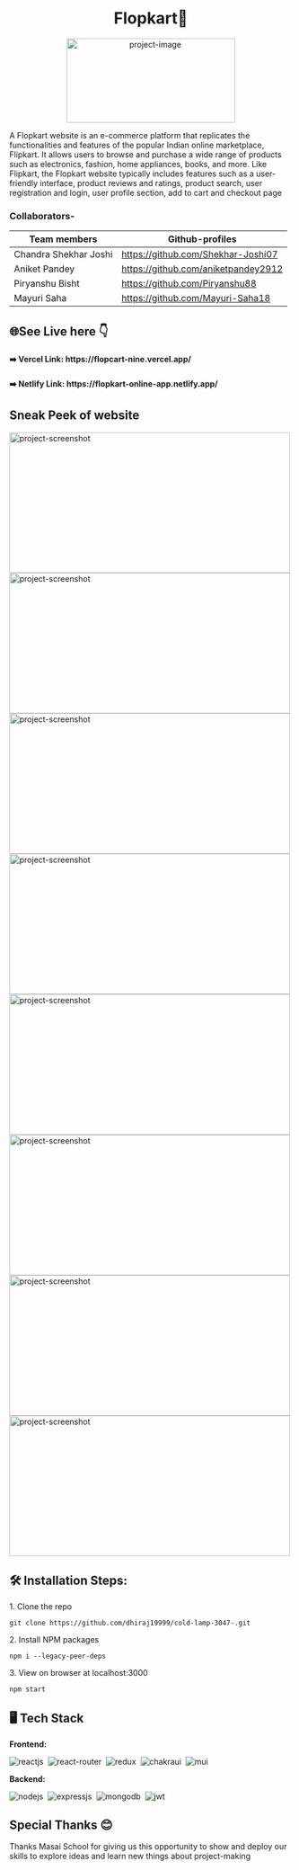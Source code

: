 <h1 align="center" id="title">Flopkart🛒</h1>

<p align="center"><img src="https://user-images.githubusercontent.com/110104542/221482200-6a080f16-cfc0-442e-b61c-1567631b11c6.jpg" alt="project-image" width="300" height="150/"></p>


<p>A Flopkart website is an e-commerce platform that replicates the functionalities and features of the popular Indian online marketplace, Flipkart. It allows users to browse and purchase a wide range of products such as electronics, fashion, home appliances, books, and more. Like Flipkart, the Flopkart website typically includes features such as a user-friendly interface, product reviews and ratings, product search,  
user registration and login, user profile section, add to cart and checkout page</p>

### Collaborators-

| Team members | Github-profiles |
| ------ | ------ |
| Chandra Shekhar Joshi | <https://github.com/Shekhar-Joshi07> |
| Aniket Pandey | <https://github.com/aniketpandey2912> | 
| Piryanshu Bisht | <https://github.com/Piryanshu88> |
| Mayuri Saha |  <https://github.com/Mayuri-Saha18> |


<h2>🌐See Live here 👇</h2>

<h4>➡️ Vercel Link: https://flopcart-nine.vercel.app/</h4>
<h4>➡️ Netlify Link: https://flopkart-online-app.netlify.app/</h4>

<h2>Sneak Peek of website</h2>


<img src="https://user-images.githubusercontent.com/110104542/221485467-a347d3ed-014b-4cb9-ba9d-20fb6ead827a.png" alt="project-screenshot" width="500" height="250/">

<img src="https://user-images.githubusercontent.com/110104542/221485580-9273e7f0-06c4-400f-b55e-0e81f3b5dee9.png" alt="project-screenshot" width="500" height="250/">


<img src="https://user-images.githubusercontent.com/110104542/221485623-e14f8b2e-16fa-46d3-bb45-0c15f1474242.png" alt="project-screenshot" width="500" height="250/">


<img src="https://user-images.githubusercontent.com/110104542/221485641-3186e07b-2dfd-41fa-961a-51d710679b52.png" alt="project-screenshot" width="500" height="250/">


<img src="https://user-images.githubusercontent.com/110104542/221485661-5176dd48-f457-41e1-8d5f-08ec88c2648c.png" alt="project-screenshot" width="500" height="250/">


<img src="https://user-images.githubusercontent.com/110104542/221485667-7480a44a-76d3-4427-931e-4a983e823107.png" alt="project-screenshot" width="500" height="250/">
<img src="https://user-images.githubusercontent.com/110104542/221485688-9e798fb3-7308-43b1-abe2-64c16bd55163.png" alt="project-screenshot" width="500" height="250/">
<img src="https://user-images.githubusercontent.com/110104542/221485696-5e82e644-2194-4155-b81d-c5f6428ae8fe.png" alt="project-screenshot" width="500" height="250/">

<h2>🛠️ Installation Steps:</h2>

<p>1. Clone the repo</p>

```
git clone https://github.com/dhiraj19999/cold-lamp-3047-.git
```

<p>2. Install NPM packages</p>

```
npm i --legacy-peer-deps
```

<p>3. View on browser at localhost:3000</p>

```
npm start
```

  
  
## 🖥️ Tech Stack
**Frontend:**

![reactjs](https://img.shields.io/badge/React-20232A?style=for-the-badge&logo=react&logoColor=61DAFB)&nbsp;
![react-router](https://img.shields.io/badge/React_Router-CA4245?style=for-the-badge&logo=react-router&logoColor=white)&nbsp;
![redux](https://img.shields.io/badge/Redux-593D88?style=for-the-badge&logo=redux&logoColor=white)&nbsp;
![chakraui](https://shields.io/badge/chakra--ui-black?logo=chakraui&style=for-the-badge)&nbsp;
![mui](https://img.shields.io/badge/Material--UI-0081CB?style=for-the-badge)&nbsp;


**Backend:**

![nodejs](https://img.shields.io/badge/Node.js-43853D?style=for-the-badge&logo=node.js&logoColor=white)&nbsp;
![expressjs](https://img.shields.io/badge/Express.js-000000?style=for-the-badge&logo=express&logoColor=white)&nbsp;
![mongodb](https://img.shields.io/badge/MongoDB-4EA94B?style=for-the-badge&logo=mongodb&logoColor=white)&nbsp;
![jwt](	https://img.shields.io/badge/JWT-000000?style=for-the-badge&logo=JSON%20web%20tokens&logoColor=white)&nbsp;

<h2>Special Thanks 😊</h2>

<p>Thanks Masai School for giving us this opportunity to show and deploy our skills to explore ideas and learn new things about project-making </p>
